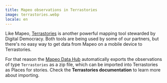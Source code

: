 ```yaml
---
title: Mapeo observations in Terrastories
image: terrastories.webp
locale: en
---
```


Like Mapeo, [Terrastories](/geo-storytelling) is another powerful mapping tool stewarded by Digital Democracy. Both tools are being used by some of our partners, but there's no easy way to get data from Mapeo on a mobile device to Terrastories.

For that reason the [Mapeo Data Hub](#mapeo-data-hub) automatically exports the observations of type `Terrastories` as a zip file, which can be imported into Terrastories as Places for stories. Check the **Terrastories documentation** to learn more about importing.

<app-button :color="true" localUrl=":8081/files" text="Terrastories places file"></app-button>

<app-button localUrl=":8086/earthdefenderstoolkit/https://docs.terrastories.app/using-terrastories/using-the-terrastories-member-dashboard/importing-data" text="Terrastories documentation"></app-button>
